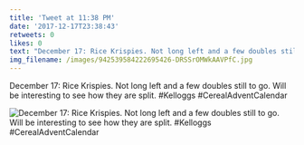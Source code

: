 ```yaml
---
title: 'Tweet at 11:38 PM'
date: '2017-12-17T23:38:43'
retweets: 0
likes: 0
text: "December 17: Rice Krispies. Not long left and a few doubles still to go. Will be interesting to see how they are split. #Kelloggs #CerealAdventCalendar"
img_filename: /images/942539584222695426-DRSSrOMWkAAVPfC.jpg
---
```

December 17: Rice Krispies. Not long left and a few doubles still to go. Will be interesting to see how they are split. #Kelloggs #CerealAdventCalendar

![December 17: Rice Krispies. Not long left and a few doubles still to go. Will be interesting to see how they are split. #Kelloggs #CerealAdventCalendar](/images/942539584222695426-DRSSrOMWkAAVPfC.jpg "December 17: Rice Krispies. Not long left and a few doubles still to go. Will be interesting to see how they are split. #Kelloggs #CerealAdventCalendar")